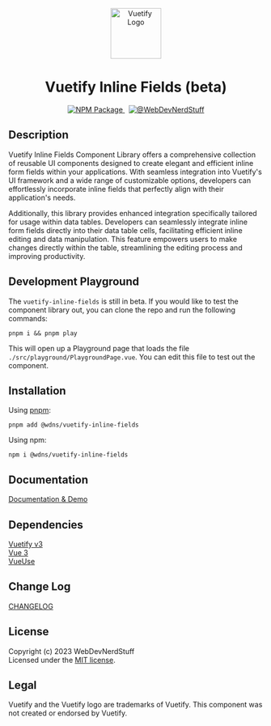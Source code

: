 <p align="center">
  <img alt="Vuetify Logo" width="100" src="https://raw.githubusercontent.com/webdevnerdstuff/vuetify-inline-fields/main/src/assets/vuetify-logo.svg">
</p>

<p>
  <h1 align="center">Vuetify Inline Fields (beta)</h1>
</p>

<p align="center">
  <a href="https://www.npmjs.com/package/@wdns/vuetify-inline-fields">
    <img src="https://img.shields.io/npm/v/%40wdns/vuetify-inline-fields?color=1867c0&logo=npm" alt="NPM Package">
  </a>
  &nbsp;
  <a href="https://github.com/webdevnerdstuff/vuetify-inline-fields">
    <img src="https://img.shields.io/badge/GitHub-WebDevNerdStuff-brightgreen.svg?logo=github" alt="@WebDevNerdStuff">
  </a>
</p>


## Description

Vuetify Inline Fields Component Library offers a comprehensive collection of reusable UI components	designed to create elegant and efficient inline form fields within your applications. With seamless integration into Vuetify's UI framework and a wide range of customizable options, developers can effortlessly incorporate inline fields that perfectly align with their application's needs.  
  
Additionally, this library provides enhanced integration specifically tailored for usage within data tables. Developers can seamlessly integrate inline form fields directly into their data table cells, facilitating efficient inline editing and data manipulation. This feature empowers users to make changes directly within the table, streamlining the editing process and improving productivity.


## Development Playground

The `vuetify-inline-fields` is still in beta. If you would like to test the component library out, you can clone the repo and run the following commands:

`pnpm i && pnpm play`  
  
This will open up a Playground page that loads the file `./src/playground/PlaygroundPage.vue`. You can edit this file to test out the component.


## Installation
 
Using [pnpm](https://pnpm.io/):
```
pnpm add @wdns/vuetify-inline-fields
```

Using npm:
```
npm i @wdns/vuetify-inline-fields
```
 
## Documentation
 
[Documentation & Demo](https://webdevnerdstuff.github.io/vuetify-inline-fields/) 

## Dependencies
 
[Vuetify v3](https://vuetifyjs.com/)  
[Vue 3](https://vuejs.org/)  
[VueUse](https://vueuse.org/)


## Change Log
 
[CHANGELOG](https://github.com/webdevnerdstuff/vuetify-inline-fields/blob/main/CHANGELOG.md)


## License

Copyright (c) 2023 WebDevNerdStuff  
Licensed under the [MIT license](https://github.com/webdevnerdstuff/vuetify-inline-fields/blob/main/LICENSE.md).


## Legal

Vuetify and the Vuetify logo are trademarks of Vuetify. This component was not created or endorsed by Vuetify.
